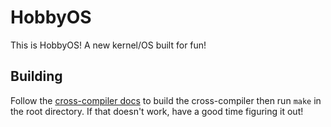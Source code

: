 # HobbyOS

This is HobbyOS! A new kernel/OS built for fun!

## Building

Follow the [cross-compiler docs](docs/gcc-cross-compiler.md) to build the cross-compiler then run `make` in the root directory. If that doesn't work, have a good time figuring it out!